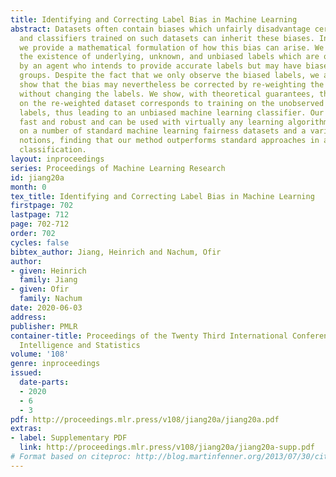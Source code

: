 ```yaml
---
title: Identifying and Correcting Label Bias in Machine Learning
abstract: Datasets often contain biases which unfairly disadvantage certain groups,
  and classifiers trained on such datasets can inherit these biases. In this paper,
  we provide a mathematical formulation of how this bias can arise. We do so by assuming
  the existence of underlying, unknown, and unbiased labels which are overwritten
  by an agent who intends to provide accurate labels but may have biases against certain
  groups. Despite the fact that we only observe the biased labels, we are able to
  show that the bias may nevertheless be corrected by re-weighting the data points
  without changing the labels. We show, with theoretical guarantees, that training
  on the re-weighted dataset corresponds to training on the unobserved but unbiased
  labels, thus leading to an unbiased machine learning classifier. Our procedure is
  fast and robust and can be used with virtually any learning algorithm. We evaluate
  on a number of standard machine learning fairness datasets and a variety of fairness
  notions, finding that our method outperforms standard approaches in achieving fair
  classification.
layout: inproceedings
series: Proceedings of Machine Learning Research
id: jiang20a
month: 0
tex_title: Identifying and Correcting Label Bias in Machine Learning
firstpage: 702
lastpage: 712
page: 702-712
order: 702
cycles: false
bibtex_author: Jiang, Heinrich and Nachum, Ofir
author:
- given: Heinrich
  family: Jiang
- given: Ofir
  family: Nachum
date: 2020-06-03
address: 
publisher: PMLR
container-title: Proceedings of the Twenty Third International Conference on Artificial
  Intelligence and Statistics
volume: '108'
genre: inproceedings
issued:
  date-parts:
  - 2020
  - 6
  - 3
pdf: http://proceedings.mlr.press/v108/jiang20a/jiang20a.pdf
extras:
- label: Supplementary PDF
  link: http://proceedings.mlr.press/v108/jiang20a/jiang20a-supp.pdf
# Format based on citeproc: http://blog.martinfenner.org/2013/07/30/citeproc-yaml-for-bibliographies/
---
```

